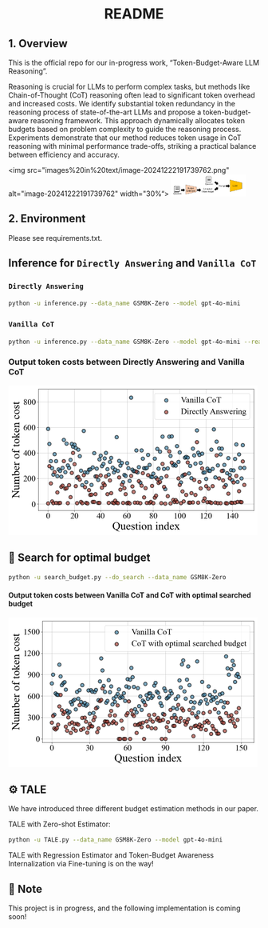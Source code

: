 # <center> README </center>

## 1. Overview

This is the official repo for our in-progress work, “Token-Budget-Aware LLM Reasoning”.

Reasoning is crucial for LLMs to perform complex tasks, but methods like Chain-of-Thought (CoT) reasoning often lead to significant token overhead and increased costs. We identify substantial token redundancy in the reasoning process of state-of-the-art LLMs and propose a token-budget-aware reasoning framework. This approach dynamically allocates token budgets based on problem complexity to guide the reasoning process. Experiments demonstrate that our method reduces token usage in CoT reasoning with minimal performance trade-offs, striking a practical balance between efficiency and accuracy.

<img src="images%20in%20text/image-20241222191739762.png" alt="image-20241222191739762" width="30%“>
<img src="images%20in%20text/image-20241222191739762.png" width="30%">





## 2. Environment

Please see requirements.txt.



## Inference for `Directly Answering` and `Vanilla CoT`

### `Directly Answering`

```sh
python -u inference.py --data_name GSM8K-Zero --model gpt-4o-mini 
```



### `Vanilla CoT`

```sh
python -u inference.py --data_name GSM8K-Zero --model gpt-4o-mini --reasoning
```



### Output token costs between Directly Answering and Vanilla CoT

<img src="images%20in%20text/Figure_1-1734865063632-4.png" alt="Figure_1" style="zoom:50%;" />



## 🧰 Search for optimal budget

```sh
python -u search_budget.py --do_search --data_name GSM8K-Zero
```

#### Output token costs between Vanilla CoT and CoT with optimal searched budget

<img src="images%20in%20text/Figure_1-1734865200621-6.png" alt="Figure_1" style="zoom:50%;" />



## ⚙ TALE

We have introduced three different budget estimation methods in our paper.

TALE with Zero-shot Estimator:

```sh
python -u TALE.py --data_name GSM8K-Zero --model gpt-4o-mini
```

TALE with Regression Estimator and Token-Budget Awareness Internalization via Fine-tuning is on the way!



## 📃 Note

This project is in progress, and the following implementation is coming soon!

